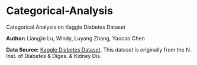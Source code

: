 # Categorical-Analysis
Categorical Analysis on Kaggle Diabetes Dataset 

**Author:** Liangjie Lu, Windy, Luyang Zhang, Yaocao Chen

**Data Source:** [Kaggle Diabetes Dataset](https://www.kaggle.com/datasets/mathchi/diabetes-data-set).
This dataset is originally from the N. Inst. of Diabetes & Diges. & Kidney Dis.
